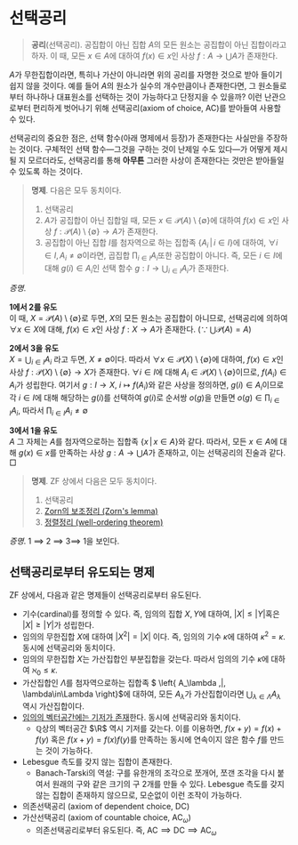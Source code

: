 <!---
title: '선택공리'
category: Mathematics
language: Korean
--->

# 선택공리

> **공리**(선택공리). 공집합이 아닌 집합 $A$의 모든 원소는
> 공집합이 아닌 집합이라고 하자.
> 이 때, 모든 $x\in A$에 대하여 $f(x) \in x$인 사상 $f:A\to\bigcup A$가 존재한다.

$A$가 무한집합이라면, 특히나 가산이 아니라면 위의 공리를 자명한 것으로 받아 들이기 쉽지 않을 것이다.
예를 들어 $A$의 원소가 실수의 개수만큼이나 존재한다면,
그 원소들로부터 하나하나 대표원소를 선택하는 것이 가능하다고 단정지을 수 있을까?
이런 난관으로부터 편리하게 벗어나기 위해 선택공리(axiom of choice, $\textsf{AC}$)를 받아들여 사용할 수 있다.

선택공리의 중요한 점은, 선택 함수(아래 명제에서 등장)가 존재한다는 사실만을
주장하는 것이다. 구체적인 선택 함수—그것을 구하는 것이 난제일 수도 있다—가
어떻게 제시될 지 모르더라도, 선택공리를 통해 **아무튼** 그러한 사상이
존재한다는 것만은 받아들일 수 있도록 하는 것이다.

> **명제**. 다음은 모두 동치이다.
> 
> 1. 선택공리
> 2. $A$가 공집합이 아닌 집합일 때,
> 모든 $x\in\mathscr{P}(A)\setminus\{\emptyset\}$에 대하여
> $f(x)\in x$인 사상 $f:\mathscr{P}(A)\setminus\{\emptyset\}\to A$가
> 존재한다.
> 3. 공집합이 아닌 집합 $I$를 첨자역으로 하는 집합족 $\left\{ A_i \,|\, i\in I\right\}$에
> 대하여, $\forall i\in I, A_i \not=\emptyset$이라면, 곱집합
> $\prod_{i\in I}A_i$또한 공집합이 아니다.
> 즉, 모든 $i\in I$에 대해 $g(i)\in A_i$인 선택 함수
> $g:I\to\bigcup_{i\in I}A_i$가 존재한다.

*증명*.  

**1에서 2를 유도**  
이 때, $X = \mathscr{P}(A)\setminus\left\{\emptyset\right\}$로 두면, $X$의 모든 원소는
공집합이 아니므로, 선택공리에 의하여
$\forall x\in X$에 대해, $f(x)\in x$인 사상 $f:X\to A$가 존재한다.
($\because\,\bigcup\mathscr{P}(A) = A$)  

**2에서 3을 유도**  
$X=\bigcup_{i\in I} A_i$ 라고 두면,
$X\not=\emptyset$이다.
따라서 $\forall x\in \mathscr{P}(X)\setminus\left\{\emptyset\right\}$에 대하여,
$f(x)\in x$인 사상 $f:\mathscr{P}(X)\setminus\left\{\emptyset\right\}\to X$가
존재한다.
$\forall i\in I$에 대해 $A_i\in \mathscr{P}(X)\setminus\left\{\emptyset\right\}$이므로,
$f(A_i)\in A_i$가 성립한다. 여기서 $g:I\to X$, $i\mapsto f(A_i)$와 같은 사상을 정의하면,
$g(i)\in A_i$이므로 각 $i\in I$에 대해 해당하는 $g(i)$를 선택하여
$g(i)$로 순서쌍 $o(g)$을 만들면 $o(g)\in\prod_{i\in I}A_i$, 따라서 $\prod_{i\in I}A_i\not=\emptyset$  

**3에서 1을 유도**  
$A$ 그 자체는 $A$를 첨자역으로하는 집합족 $\left\{ x \,|\, x\in A\right\}$와 같다.
따라서, 모든 $x\in A$에 대해 $g(x)\in x$를 만족하는 사상 $g:A\to\bigcup A$가 존재하고,
이는 선택공리의 진술과 같다. □

> **명제**. $\textsf{ZF}$ 상에서 다음은 모두 동치이다.
>
> 1. 선택공리
> 1. [Zorn의 보조정리 (Zorn's lemma)](./zorns-lemma.html)
> 1. [정렬정리 (well-ordering theorem)](./well-ordered.html#정렬정리)

*증명*. 1 $\implies$ 2 $\implies$ 3$\implies$ 1을 보인다.

## 선택공리로부터 유도되는 명제

$\textsf{ZF}$ 상에서, 다음과 같은 명제들이 선택공리로부터 유도된다.

- 기수(cardinal)를 정의할 수 있다. 즉, 임의의 집합 $X, Y$에 대하여, $|X|\leq |Y|$혹은 $|X|\geq |Y|$가 성립한다.
- 임의의 무한집합 $X$에 대하여 $|X^2| = |X|$ 이다. 즉, 임의의 기수 $\kappa$에 대하여 $\kappa^2 =\kappa$. 동시에 선택공리와 동치이다.
- 임의의 무한집합 $X$는 가산집합인 부분집합을 갖는다. 따라서 임의의 기수 $\kappa$에 대하여 $\aleph_0 \leq \kappa$.
- 가산집합인 $\Lambda$를 첨자역으로하는 집합족 $ \left\{ A_\lambda \,|\, \lambda\in\Lambda \right\}$에 대하여, 모든 $A_\lambda$가
가산집합이라면 $\bigcup_{\lambda\in\Lambda}A_\lambda$ 역시 가산집합이다.
- [임의의 벡터공간에는 기저가 존재](./basis-of-vector-space.html#벡터공간의-기저의-존재)한다. 동시에 선택공리와 동치이다.
	* $\mathbb{Q}$상의 벡터공간 $\R$ 역시 기저를 갖는다. 이를 이용하면, $f(x+y) = f(x) + f(y)$ 혹은 $f(x+y) = f(x)f(y)$를
	만족하는 동시에 연속이지 않은 함수 $f$를 만드는 것이 가능하다.
- Lebesgue 측도를 갖지 않는 집합이 존재한다.
	* Banach-Tarski의 역설: 구를 유한개의 조각으로 쪼개어, 쪼갠 조각을 다시 붙여서 원래의 구와 같은 크기의 구 2개를 만들 수 있다.
	  Lebesgue 측도를 갖지 않는 집합이 존재하지 않으므로, 모순없이 이런 조작이 가능하다.
- 의존선택공리 (axiom of dependent choice, $\textsf{DC}$)
- 가산선택공리 (axiom of countable choice, $\textsf{AC}_\omega$)
	* 의존선택공리로부터 유도된다. 즉, $\textsf{AC}\implies\textsf{DC}\implies\textsf{AC}_\omega$

